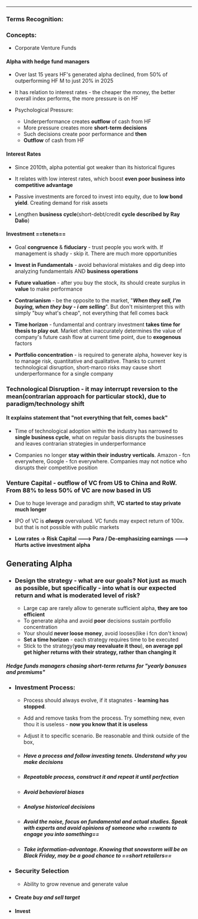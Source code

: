 ***
### Terms Recognition:

### Concepts:
- Corporate Venture Funds 

#### Alpha with hedge fund managers 
- Over last 15 years HF's generated alpha declined, from 50% of outperforming HF M to just 20% in 2025

- It has relation to interest rates - the cheaper the money, the better overall index performs, the more pressure is on HF  

- Psychological Pressure:
	- Underperformance creates **outflow** of cash from HF 
	- More pressure creates more **short-term decisions**
	- Such decisions create poor performance and **then**
	- **Outflow** of cash from HF
#### Interest Rates

- Since 2010th, alpha potential got weaker than its historical figures

- It relates with low interest rates, which boost **even poor business into competitive advantage**

- Passive investments are forced to invest into equity, due to **low bond yield**. Creating demand for risk assets 
- Lengthen **business cycle**(short-debt/credit **cycle described by Ray Dalio**)

#### Investment ==tenets==
- Goal **congruence** & **fiduciary** - trust people you work with. If management is shady - skip it. There are much more opportunities 

- **Invest in Fundamentals** - avoid behavioral mistakes and dig deep into analyzing fundamentals AND **business operations** 

- **Future valuation** - after you buy the stock, its should create surplus in **value** to make performance 

- **Contrarianism** - be the opposite to the market, "***When they sell, I'm buying, when they buy - i am selling***". But don't misinterpret this with simply "buy what's cheap", not everything that fell comes back 

- **Time horizon** - fundamental and contrary investment **takes time for thesis to play out**. Market often inaccurately determines the value of company's future cash flow at current time point, due to **exogenous** factors   

- **Portfolio concentration** - is required to generate alpha, however key is to manage risk, quantitative and qualitative. Thanks to current technological disruption, short-marco risks may cause short underperformance for a single company 



### Technological Disruption - it may interrupt reversion to the mean(contrarian approach for particular stock), due to paradigm/technology shift

#### It explains statement that "not everything that felt, comes back" 

- Time of technological adoption within the industry has narrowed to **single business cycle**, what on regular basis disrupts the businesses and leaves contrarian strategies in underperformance

- Companies no longer **stay within their industry verticals**. Amazon - fcn everywhere, Google - fcn everywhere. Companies may not notice who disrupts their competitive position 

### Venture Capital - outflow of VC from US to China and RoW. From 88% to less 50% of VC are now based in US 
- Due to huge leverage and paradigm shift, **VC started to stay private much longer** 

- IPO of VC is ***always*** overvalued. VC funds may expect return of 100x. but that is not possible with public markets 

- **Low rates -> Risk Capital ---> Para / De-emphasizing earnings ---> Hurts active investment alpha**



## Generating Alpha

- ### Design the strategy - what are our goals? Not just **as much as possible**, but specifically - into what is our expected return and what is moderated level of risk?
	- Large cap are rarely allow to generate sufficient alpha, **they are too efficient**
	- To generate alpha and avoid **poor** decisions sustain portfolio concentration
	- Your should **never loose money**, avoid looses(like i fcn don't know) 
	- **Set a time horizon** - each strategy requires time to be executed 
	- Stick to the strategy(**you may reevaluate it thou**), **on average ppl get higher returns with their strategy, rather than changing it**

##### Hedge funds managers chasing short-term returns for "yearly bonuses and premiums"

- ### Investment Process:
	- Process should always evolve, if it stagnates - **learning has stopped**. 
	- Add and remove tasks from the process. Try something new, even thou it is useless - **now you know that it is useless**
	- Adjust it to specific scenario. Be reasonable and think outside of the box,  

	- ##### Have a process and follow investing tenets. Understand why you make decisions
	- ##### Repeatable process, construct it and repeat it until perfection 
	- ##### Avoid behavioral biases 
	- ##### Analyse historical decisions 
	- ##### Avoid the noise, focus on fundamental and actual studies. Speak with experts and avoid opinions of someone who ==wants to engage you into something==
	- ##### Take information-advantage. Knowing that snowstorm will be on Black Friday, may be a good chance to ==short retailers==

- ### Security Selection 
	- Ability to grow revenue and generate value
- #### Create ***buy and sell target***
- #### **Invest**

